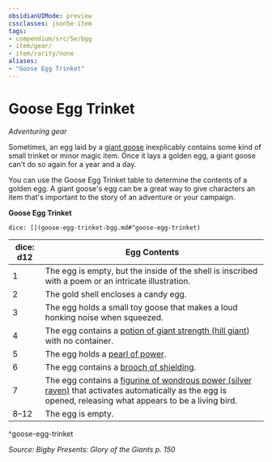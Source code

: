 ```yaml
---
obsidianUIMode: preview
cssclasses: json5e-item
tags:
- compendium/src/5e/bgg
- item/gear/
- item/rarity/none
aliases: 
- "Goose Egg Trinket"
---
```

# Goose Egg Trinket
*Adventuring gear*  


Sometimes, an egg laid by a [giant goose](2-Mechanics/CLI/bestiary/fey/giant-goose-bgg.md) inexplicably contains some kind of small trinket or minor magic item. Once it lays a golden egg, a giant goose can't do so again for a year and a day.

You can use the Goose Egg Trinket table to determine the contents of a golden egg. A giant goose's egg can be a great way to give characters an item that's important to the story of an adventure or your campaign.

**Goose Egg Trinket**

`dice: [](goose-egg-trinket-bgg.md#^goose-egg-trinket)`

| dice: d12 | Egg Contents |
|-----------|--------------|
| 1 | The egg is empty, but the inside of the shell is inscribed with a poem or an intricate illustration. |
| 2 | The gold shell encloses a candy egg. |
| 3 | The egg holds a small toy goose that makes a loud honking noise when squeezed. |
| 4 | The egg contains a [potion of giant strength (hill giant)](2-Mechanics/CLI/items/potion-of-hill-giant-strength.md) with no container. |
| 5 | The egg holds a [pearl of power](2-Mechanics/CLI/items/pearl-of-power.md). |
| 6 | The egg contains a [brooch of shielding](2-Mechanics/CLI/items/brooch-of-shielding.md). |
| 7 | The egg contains a [figurine of wondrous power (silver raven)](2-Mechanics/CLI/items/figurine-of-wondrous-power-silver-raven.md) that activates automatically as the egg is opened, releasing what appears to be a living bird. |
| 8–12 | The egg is empty. |
^goose-egg-trinket

*Source: Bigby Presents: Glory of the Giants p. 150*